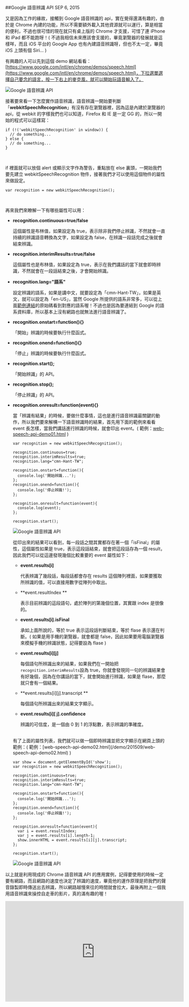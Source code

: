 <!-- @@master  = ../../_layout.html-->

<!-- @@block  =  jsBottom-->

<include src="../../_articles-js.html"></include>

<!-- @@close-->

<!-- @@block  =  css-->

<include src="../../_articles-css.html"></include>

<!-- @@close-->

<!-- @@block  =  articles-social-->

<include src="../../_articles-social.html"></include>

<!-- @@close-->

<!-- @@block  =  articles-footer-->

<include src="../../_articles.html"></include>

<!-- @@close-->

<!-- @@block  =  meta-->

<meta property="article:published_time" content="2015-09-06T23:00:00+01:00">

<meta name="keywords" content="web,speech,api,web speech api,聲控,google 語音辨識">

<meta name="description" content="又是因為工作的緣故，接觸到 Google 語音辨識的 api，實在覺得還滿有趣的，由於是 Chrome 內建的功能，所以不需要額外載入其他資源就可以運行，算是相當的便利，不過也很可惜的現在就只有桌上版的 Chrome 才支援，可惜了連 iPhone 和 iPad 都不能跑呀！">

<meta itemprop="name" content="Google 語音辨識 API - OXXO.STUDIO">

<meta itemprop="image" content="http://www.oxxostudio.tw/img/articles/201509/20150906_1_01b.jpg">

<meta itemprop="description" content="又是因為工作的緣故，接觸到 Google 語音辨識的 api，實在覺得還滿有趣的，由於是 Chrome 內建的功能，所以不需要額外載入其他資源就可以運行，算是相當的便利，不過也很可惜的現在就只有桌上版的 Chrome 才支援，可惜了連 iPhone 和 iPad 都不能跑呀！">

<meta property="og:title" content="Google 語音辨識 API - OXXO.STUDIO">

<meta property="og:url" content="http://www.oxxostudio.tw/articles/201509/web-speech-api.html">

<meta property="og:image" content="http://www.oxxostudio.tw/img/articles/201509/20150906_1_01b.jpg">

<meta property="og:description" content="又是因為工作的緣故，接觸到 Google 語音辨識的 api，實在覺得還滿有趣的，由於是 Chrome 內建的功能，所以不需要額外載入其他資源就可以運行，算是相當的便利，不過也很可惜的現在就只有桌上版的 Chrome 才支援，可惜了連 iPhone 和 iPad 都不能跑呀！">

<title>Google 語音辨識 API - OXXO.STUDIO</title> 

<!-- @@close-->

<!-- @@block  =  articles-content--> 

##Google 語音辨識 API  <span class="article-date" tag="web">SEP 6, 2015</span>

又是因為工作的緣故，接觸到 Google 語音辨識的 api，實在覺得還滿有趣的，由於是 Chrome 內建的功能，所以不需要額外載入其他資源就可以運行，算是相當的便利，不過也很可惜的現在就只有桌上版的 Chrome 才支援，可惜了連 iPhone 和 iPad 都不能跑呀！( 不過我相信未來應該會支援的，畢竟瀏覽器的發展就是這樣咩，而且 iOS 平台的 Google App 也有內建語音辨識呀，但也不太一定，畢竟 iOS 上頭有個 Siri... )

有興趣的人可以先到這個 demo 網站看看：[https://www.google.com/intl/en/chrome/demos/speech.html](https://www.google.com/intl/en/chrome/demos/speech.html)，下拉選單選擇自己要念的語言，按一下右上的麥克風，就可以開始玩語音輸入了。

![Google 語音辨識 API](/img/articles/201509/20150906_1_02.jpg)

接著要來看一下怎麼實作語音辨識，語音辨識一開始要判斷「**webkitSpeechRecognition**」有沒有存在瀏覽器裡，因為這是內建於瀏覽器的 api，從 webkit 的字樣我們也可以知道，Firefox 和 IE 是一定 GG 的，所以一開始的程式可以這樣寫：

	if (!('webkitSpeechRecognition' in window)) {
	  // do something...
	} else {
	  // do something...
	}

<br/>

if 裡面就可以放個 alert 或顯示文字作為警告，重點放在 else 裏頭，一開始我們要先建立 webkitSpeechRecognition 物件，接著我們才可以使用這個物件的屬性來做設定。

	var recognition = new webkitSpeechRecognition();

<br/>

再來我們來瞭解一下有哪些屬性可以用：

- **recognition.continuous=true/false**

	這個屬性是布林值，如果設定為 true，表示除非我們停止辨識，不然就會一直持續的辨識語音轉換為文字，如果設定為 false，在辨識一段話完成之後就會結束辨識。

- **recognition.interimResults=true/false**

	這個屬性也是布林值，如果設定為 true，表示在我們講話的當下就會即時辨識，不然就會在一段話結束之後，才會開始辨識。

- **recognition.lang="語系"**

	設定辨識的語系，如果是講中文，就要設定為「cmn-Hant-TW」，如果是英文，就可以設定為「en-US」，當然 Google 所提供的語系非常多，可以從上面[範例連結](https://www.google.com/intl/en/chrome/demos/speech.html)的原始碼看到對應的語系喔！不過也是因為要連結到 Google 的語系資料庫，所以基本上沒有網路也就無法進行語音辨識了。

- **recognition.onstart=function(){}**

	「開始」辨識的時候要執行什麼函式。

- **recognition.onend=function(){}**

	「停止」辨識的時候要執行什麼函式。

- **recognition.start();**

	「開始辨識」的 API。

- **recognition.stop();**

	「停止辨識」的 API。

- **recognition.onresult=function(event){}**

	當「辨識有結果」的時候，要做什麼事情，這也是進行語音辨識最關鍵的動作，所以我們要來解構一下語音辨識時的結果，首先用下面的範例來看看 event 長怎樣，當我們講話進行辨識的時候，就會印出 event。( 範例：[web-speech-api-demo01.html](/demo/201509/web-speech-api-demo01.html) )

      var recognition = new webkitSpeechRecognition();
      
      recognition.continuous=true;
      recognition.interimResults=true;
      recognition.lang="cmn-Hant-TW";
      
      recognition.onstart=function(){
        console.log('開始辨識...');
      };
      recognition.onend=function(){
        console.log('停止辨識!');
      };
      
      recognition.onresult=function(event){
        console.log(event);
      };
      
      recognition.start(); 	

	![Google 語音辨識 API](/img/articles/201509/20150906_1_03.jpg)

	從印出來的結果可以看到，每一段話之間其實都存在著一個「isFinal」的屬性，這個屬性如果是 true，表示這段話結束，就會把這段話存為一個 result，因此我們可以從這邊發現幾個比較重要的 event 屬性如下：

  - **event.results[i]**
  
    代表辨識了幾段話，每段話都會存在 results 這個陣列裡面，如果要獲取所辨識的值，可以直接用數字從陣列中取出。
  
  - **event.resultIndex **
  
    表示目前辨識的這段語句，處於陣列的第幾個位置，其實跟 index 是很像的。
  
  - **event.results[i].isFinal**
  
    承如上面所說的，等於 true 表示這段話判斷結束，等於 flase 表示還在判斷。( 如果是用手機的瀏覽器，就會都是   false，因此如果要用電腦瀏覽器來模擬手機的辨識狀態，記得要設為 flase )
  
  - **event.results[i][j]**
  
    每個語句所辨識出來的結果，如果我們在一開始把`recognition.interimResults`設為   true，你就會發現同一句的辨識結果會有好幾個，因為在你講話的當下，就會開始進行辨識，如果是   flase，那麼就只會有一個結果。
  
  - **event.results[i][j].transcript **
  
    每個語句所辨識出來的結果文字顯示。
  
  - **event.results[i][ j].confidence**
  
    辨識的可信度，是一個由 0 到 1 的浮點數，表示辨識的準確度。
  
  <br/>
  有了上面的屬性列表，我們就可以做一個即時辨識並把文字顯示在網頁上頭的範例：( 範例：[web-speech-api-demo02.html](/demo/201509/web-speech-api-demo02.html) )

      var show = document.getElementById('show');
      var recognition = new webkitSpeechRecognition();
      
      recognition.continuous=true;
      recognition.interimResults=true;
      recognition.lang="cmn-Hant-TW";
      
      recognition.onstart=function(){
        console.log('開始辨識...');
      };
      recognition.onend=function(){
        console.log('停止辨識!');
      };
      
      recognition.onresult=function(event){
        var i = event.resultIndex;
        var j = event.results[i].length-1;
        show.innerHTML = event.results[i][j].transcript;
      };
      
      recognition.start();  

	![Google 語音辨識 API](/img/articles/201509/20150906_1_03.jpg)

以上就是利用現成的 Chrome 語音辨識 API 的應用實例，記得要使用的時候一定要有網路，而且網路的速度也決定了辨識的速度，畢竟他的運作原理是把我們的聲音錄製即時傳送出去辨識，所以網路越慢來往的時間就會拉大，最後再附上一個我用語音辨識來操控自走車的影片，真的滿有趣的喔！

<iframe width="560" height="315" src="https://www.youtube.com/embed/ERY1ukVxTJM" frameborder="0" allowfullscreen></iframe>

<!-- @@close-->
